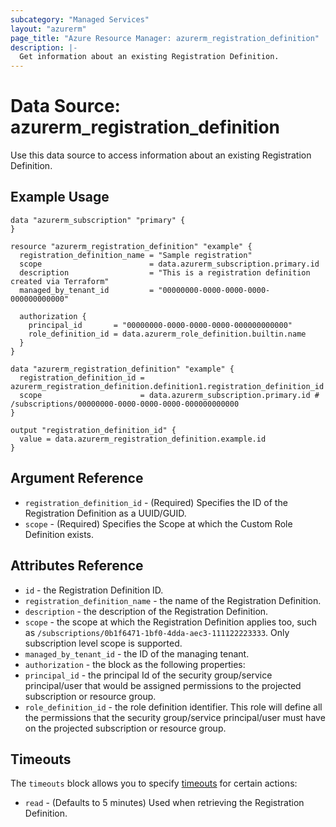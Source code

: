 ```yaml
---
subcategory: "Managed Services"
layout: "azurerm"
page_title: "Azure Resource Manager: azurerm_registration_definition"
description: |-
  Get information about an existing Registration Definition.
---
```


# Data Source: azurerm_registration_definition

Use this data source to access information about an existing Registration Definition.

## Example Usage

```hcl
data "azurerm_subscription" "primary" {
}

resource "azurerm_registration_definition" "example" {
  registration_definition_name = "Sample registration"
  scope                        = data.azurerm_subscription.primary.id
  description                  = "This is a registration definition created via Terraform"
  managed_by_tenant_id         = "00000000-0000-0000-0000-000000000000"

  authorization {
    principal_id       = "00000000-0000-0000-0000-000000000000"
    role_definition_id = data.azurerm_role_definition.builtin.name
  }
}

data "azurerm_registration_definition" "example" {
  registration_definition_id = azurerm_registration_definition.definition1.registration_definition_id
  scope                      = data.azurerm_subscription.primary.id # /subscriptions/00000000-0000-0000-0000-000000000000
}

output "registration_definition_id" {
  value = data.azurerm_registration_definition.example.id
}
```

## Argument Reference

* `registration_definition_id` - (Required) Specifies the ID of the Registration Definition as a UUID/GUID.
* `scope` - (Required) Specifies the Scope at which the Custom Role Definition exists.

## Attributes Reference

* `id` - the Registration Definition ID.
* `registration_definition_name` - the name of the Registration Definition.
* `description` - the description of the Registration Definition.
* `scope` - the scope at which the Registration Definition applies too, such as `/subscriptions/0b1f6471-1bf0-4dda-aec3-111122223333`. Only subscription level scope is supported.
* `managed_by_tenant_id` - the ID of the managing tenant.
* `authorization` - the block as the following properties:
* `principal_id` - the principal Id of the security group/service principal/user that would be assigned permissions to the projected subscription or resource group.
* `role_definition_id` - the role definition identifier. This role will define all the permissions that the security group/service principal/user must have on the projected subscription or resource group.

## Timeouts

The `timeouts` block allows you to specify [timeouts](https://www.terraform.io/docs/configuration/resources.html#timeouts) for certain actions:

* `read` - (Defaults to 5 minutes) Used when retrieving the Registration Definition.
